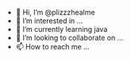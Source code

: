 - 👋 Hi, I’m @plizzzhealme
- 👀 I’m interested in ...
- 🌱 I’m currently learning java
- 💞️ I’m looking to collaborate on ...
- 📫 How to reach me ...

<!---
plizzzhealme/plizzzhealme is a ✨ special ✨ repository because its `README.md` (this file) appears on your GitHub profile.
You can click the Preview link to take a look at your changes.
--->
